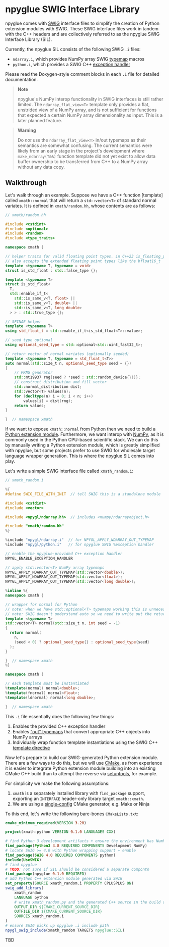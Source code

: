 # npyglue SWIG Interface Library

<!--
    npyglue-sil.md

    Author: Derek Huang
    License: MIT License

    This Markdown file is written in GitHub Flavored Markdown.

    Note:

    The [!NOTE] alert blocks are only supported by Doxygen 1.11.0 and above so
    we do not use them in the documentation (may be changed later).

    Markdown has no official support for comments and we want Doxygen to use
    the level 1 heading as the page title, so this HTML comment block is placed
    below, instead of above, the level 1 heading serving as the title.
-->

npyglue comes with [SWIG] interface files to simplify the creation of Python
extension modules with SWIG. These SWIG interface files work in tandem with the
C++ headers and are collectively referred to as the npyglue SWIG Interface
Library (SIL).

[SWIG]: https://www.swig.org/

Currently, the npyglue SIL consists of the following SWIG `.i` files:

<!--
    note:

    originally, the "exception handler" link reference text was `%exception`,
    but Doxygen's Markdown parser kept discarding the `%`. by the CommonMark
    standard, backslash escapes do *not* work in code blocks. using \%exception
    actually worked fine; we just could not encase it in backticks.

    so we just decided to drop the typewriter formatting and use
    "exception handler" as the link text. note that using doubld %, e.g. with
    `%%exception`, Doxygen managed to preserve one %, but this doesn't seem to
    be expected behavior per the CommonMark standard.
-->

* `ndarray.i`, which provides NumPy array SWIG
  [typemap](https://www.swig.org/Doc4.0/Python.html#Python_nn53) macros
* `python.i`, which provides a SWIG C++
  [exception handler](https://www.swig.org/Doc4.0/Python.html#Python_nn44)

Please read the Doxygen-style comment blocks in each `.i` file for detailed
documentation.

> **Note**
>
> npyglue's NumPy interop functionality in SWIG interfaces is still rather
> limited. The `ndarray_flat_view<T>` template only provides a flat, unstrided
> view of a NumPy array, and is not sufficient for functions that expected a
> certain NumPy array dimensionality as input. This is a later planned feature.

> **Warning**
>
> Do *not* use the `ndarray_flat_view<T>` in/out typemaps as their semantics
> are somewhat confusing. The current semantics were likely from an early stage
> in the project's development where `make_ndarray(T&&)` function template did
> not yet exist to allow data buffer ownership to be transferred from C++ to a
> NumPy array without any data copy.

## Walkthrough

Let's walk through an example. Suppose we have a C++ function \[template\]
called `xmath::normal` that will return a `std::vector<T>` of standard normal
variates. It is defined in `xmath/random.hh`, whose contents are as follows:

<!--
    note:

    technically c++ can be used as the language in the fenced code block but
    Doxygen seems to only parse the "c" part and "++" will be part of the code.
-->

```cpp
// xmath/random.hh

#include <cstdint>
#include <optional>
#include <random>
#include <type_traits>

namespace xmath {

// helper traits for valid floating point types. in C++23 is_floating_point<T>
// also accepts the extended floating point types like the bfloat16_t
template <typename T, typename = void>
struct is_std_float : std::false_type {};

template <typename T>
struct is_std_float<
  T,
  std::enable_if_t<
    std::is_same_v<T, float> ||
    std::is_same_v<T, double> ||
    std::is_same_v<T, long double>
  > > : std::true_type {};

// SFINAE helper
template <typename T>
using std_float_t = std::enable_if_t<is_std_float<T>::value>;

// seed type optional
using optional_seed_type = std::optional<std::uint_fast32_t>;

// return vector of normal variates (optionally seeded)
template <typename T, typename = std_float_t<T>>
auto normal(std::size_t n, optional_seed_type seed = {})
{
    // PRNG generator
    std::mt19937 rng{seed ? *seed : std::random_device{}()};
    // construct distribution and fill vector
    std::normal_distribution dist;
    std::vector<T> values(n);
    for (decltype(n) i = 0; i < n; i++)
        values[i] = dist(rng);
    return values;
}

}  // namespace xmath
```

If we want to expose `xmath::normal` from Python then we need to build
a [Python extension module](https://docs.python.org/3/extending/extending.html).
Furthermore, we want interop with [NumPy], as it is commonly used in the Python
CPU-based scientific stack. We can do this by manually writing a Python
extension module, which is greatly simplified with npyglue, but some projects
prefer to use SWIG for wholesale target language wrapper generation. This is
where the npyglue SIL comes into play.

[NumPy]: https://numpy.org/doc/stable

Let's write a simple SWIG interface file called `xmath_random.i`:

```cpp
// xmath_random.i

%{
#define SWIG_FILE_WITH_INIT  // tell SWIG this is a standalone module

#include <cstdint>
#include <vector>

#include <npygl/ndarray.hh>  // includes <numpy/ndarrayobject.h>

#include "xmath/random.hh"
%}

%include "npygl/ndarray.i"  // for NPYGL_APPLY_NDARRAY_OUT_TYPEMAP
%include "npygl/python.i"   // for npyglue SWIG %exception handler

// enable the npyglue-provided C++ exception handler
NPYGL_ENABLE_EXCEPTION_HANDLER

// apply std::vector<T> NumPy array typemaps
NPYGL_APPLY_NDARRAY_OUT_TYPEMAP(std::vector<double>);
NPYGL_APPLY_NDARRAY_OUT_TYPEMAP(std::vector<float>);
NPYGL_APPLY_NDARRAY_OUT_TYPEMAP(std::vector<long double>);

%inline %{
namespace xmath {

// wrapper for normal for Python
// note: when we have std::optional<T> typemaps working this is unnecessary
// note: SWIG doesn't understand auto so we need to write out the return type
template <typename T>
std::vector<T> normal(std::size_t n, int seed = -1)
{
  return normal(
    n,
    (seed < 0) ? optional_seed_type{} : optional_seed_type{seed}
  );
}

}  // namespace xmath
%}

namespace xmath {

// each template must be instantiated
%template(normal) normal<double>;
%template(fnormal) normal<float>;
%template(ldnormal) normal<long double>;

}  // namespace xmath
```

This `.i` file essentially does the following few things:

1. Enables the provided C++ exception handler
2. Enables ["out" typemaps](https://www.swig.org/Doc4.0/Typemaps.html#Typemaps_nn28)
   that convert appropriate C++ objects into NumPy arrays
3. Individually wrap function template instantiations using the SWIG C++
   [template directive](https://www.swig.org/Doc4.0/SWIGPlus.html#SWIGPlus_template_directive)

Now let's prepare to build our SWIG-generated Python extension module. There
are a few ways to do this, but we will use [CMake], as from experience it is
easier to integrate Python extension module building into an existing CMake C++
build than to attempt the reverse via [setuptools], for example.

[CMake]: https://cmake.org/cmake/help/latest/
[setuptools]: https://setuptools.pypa.io/en/latest/

For simplicity we make the following assumptions:

1. `xmath` is a separately installed library with `find_package` support,
   exporting an `INTERFACE` header-only library target `xmath::xmath`.
2. We are using a
   [single-config](https://cmake.org/cmake/help/latest/manual/cmake-buildsystem.7.html#build-configurations)
   CMake generator, e.g. Make or Ninja

To this end, let's write the following bare-bones `CMakeLists.txt`:

```cmake
cmake_minimum_required(VERSION 3.20)

project(xmath-python VERSION 0.1.0 LANGUAGES CXX)

# find Python 3 development artifacts + ensure the environment has NumPy
find_package(Python3 3.8 REQUIRED COMPONENTS Development NumPy)
# locate SWIG >= 4.0 with Python wrapping support + enable
find_package(SWIG 4.0 REQUIRED COMPONENTS python)
include(UseSWIG)
# find npyglue
# TODO: not sure if SIL should be considered a separate compontn
find_package(npyglue 0.1.0 REQUIRED)
# add Python C++ extension module generated via SWIG
set_property(SOURCE xmath_random.i PROPERTY CPLUSPLUS ON)
swig_add_library(
    xmath_random
    LANGUAGE python
    # write xmath_random.py and the generated C++ source in the build directory
    OUTPUT_DIR ${CMAKE_CURRENT_SOURCE_DIR}
    OUTFILE_DIR ${CMAKE_CURRENT_SOURCE_DIR}
    SOURCES xmath_random.i
)
# ensure SWIG picks up npyglue .i include path
npygl_swig_include(xmath_random TARGETS npyglue::SIL)
```

TBD
